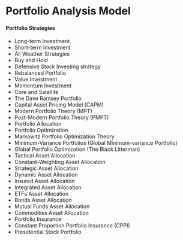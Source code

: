 # Portfolio Analysis Model

#### Portfolio Strategies

- Long-term Investment
- Short-term Investment
- All Weather Strategies
- Buy and Hold
- Defensive Stock Investing strategy
- Rebalanced Portfolio
- Value Investment
- Momentum Investment
- Core and Satellite
- The Dave Ramsey Portfolio
- Capital Asset Pricing Model (CAPM)
- Modern Portfolio Theory (MPT)
- Post-Modern Portfolio Theory (PMPT)
- Portfolio Allocation
- Portfolio Optimization
- Markowitz Portfolio Optimization Theory
- Minimum-Variance Portfolios (Global Minimum-variance Portfolio)
- Global Portfolio Optimization (The Black Litterman)
- Tactical Asset Allocation
- Constant-Weighting Asset Allocation
- Strategic Asset Allocation
- Dynamic Asset Allocation
- Insured Asset Allocation
- Integrated Asset Allocation
- ETFs Asset Allocation
- Bonds Asset Allocation
- Mutual Funds Asset Allocation
- Commodities Asset Allocation
- Portfolio Insurance
- Constant Proportion Portfolio Insurance (CPPI)
- Presidential Stock Portfolio